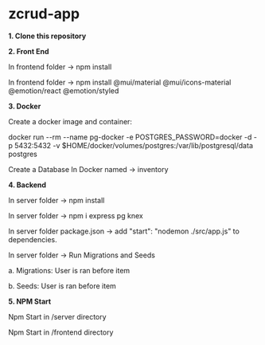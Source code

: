 # zcrud-app

**1. Clone this repository**

**2. Front End**

In frontend folder -> npm install

In frontend folder -> npm install @mui/material @mui/icons-material @emotion/react @emotion/styled

**3. Docker**

Create a docker image and container:

docker run --rm --name pg-docker -e POSTGRES_PASSWORD=docker -d -p 5432:5432 \-v $HOME/docker/volumes/postgres:/var/lib/postgresql/data postgres

Create a Database In Docker named -> inventory

**4. Backend**

In server folder -> npm install

In server folder -> npm i express pg knex

In server folder package.json -> add "start": "nodemon ./src/app.js" to dependencies.

In server folder -> Run Migrations and Seeds

a. Migrations: User is ran before item

b. Seeds: User is ran before item

**5. NPM Start**

Npm Start in /server directory

Npm Start in /frontend directory
